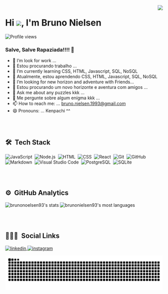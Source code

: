 <img align="right" height="590em" src="https://raw.githubusercontent.com/gist/brunonielsen93/08f4752158ac57f858f820e34d1b65ed/raw/e5a6d082650dca208c2d672ec82a21d4c94a9e37/githubcard.svg"/>
<h1 align="left">Hi <img src="https://raw.githubusercontent.com/kaueMarques/kaueMarques/master/hi.gif" width="30px">, I'm Bruno Nielsen</h1>
<p align="left"> <img src="https://komarev.com/ghpvc/?username=brunonielsen93&color=yellow" alt="Profile views" /> </p>

### Salve, Salve Rapaziada!!!! 👋


- 🔭 I’m look for work ...
- 🔭 Estou procurando trabalho ... 
- 🌱 I’m currently learning CSS, HTML, Javascript, SQL, NoSQL
- 🌱 Atualmente, estou aprendendo CSS, HTML, Javascript, SQL, NoSQL 
- 🤔 I’m looking for new horizon and adventure with Friends...
- 🤔 Estou procurando um novo horizonte e aventura com amigos ... 
- 💬 Ask me about any puzzles kkk ...
- 💬 Me pergunte sobre algum enígma kkk ...
- 📫 How to reach me: ... bruno.nielsen.1993@gmail.com
- 😄 Pronouns: ... Kenpachi ^^

<br><br>

## 🛠 &nbsp;Tech Stack

![JavaScript](https://img.shields.io/badge/-JavaScript-05122A?style=flat&logo=javascript)&nbsp;
![Node.js](https://img.shields.io/badge/-Node.js-05122A?style=flat&logo=node.js)&nbsp;
![HTML](https://img.shields.io/badge/-HTML-05122A?style=flat&logo=HTML5)&nbsp;
![CSS](https://img.shields.io/badge/-CSS-05122A?style=flat&logo=CSS3&logoColor=1572B6)&nbsp;
![React](https://img.shields.io/badge/-React-05122A?style=flat&logo=react)&nbsp;
![Git](https://img.shields.io/badge/-Git-05122A?style=flat&logo=git)&nbsp;
![GitHub](https://img.shields.io/badge/-GitHub-05122A?style=flat&logo=github)&nbsp;
![Markdown](https://img.shields.io/badge/-Markdown-05122A?style=flat&logo=markdown)&nbsp;
![Visual Studio Code](https://img.shields.io/badge/-Visual%20Studio%20Code-05122A?style=flat&logo=visual-studio-code&logoColor=007ACC)&nbsp;
![PostgreSQL](https://img.shields.io/badge/-PostgreSQL-05122A?style=flat&logo=postgresql)&nbsp;
![SQLite](https://img.shields.io/badge/-SQLite-05122A?style=flat&logo=sqlite)&nbsp;

<br><br>

## ⚙️ &nbsp;GitHub Analytics

<p align="left">
<img width="530em" src="https://github-readme-stats.vercel.app/api?username=brunonielsen93&show_icons=true&theme=vision-friendly-dark" alt="brunonoelsen93's stats"/>
<img width="530em" src="https://github-readme-stats.vercel.app/api/top-langs/?username=brunonielsen93&layout=compact&theme=vision-friendly-dark" alt="brunonielsen93's most languages"/>
</p>

<br><br>

## 🧔🏻‍♂️ &nbsp;Social Links

<a href="https://www.linkedin.com/in/bruno-nielsen-do-val" target="_blank">
  <img align="center" src="https://img.shields.io/badge/-brunonielsen93-05122A?style=flat&logo=linkedin" alt="linkedin"/>
</a>
<a href="https://www.instagram.com/bruno_nielsen/" target="_blank">
 <img align="center" src="https://img.shields.io/badge/-brunonielsen93-05122A?style=flat&logo=instagram" alt="instagram"/>
  
  ![Snake animation](https://github.com/brunonielsen93/brunonielsen93/blob/output/github-contribution-grid-snake.svg)


